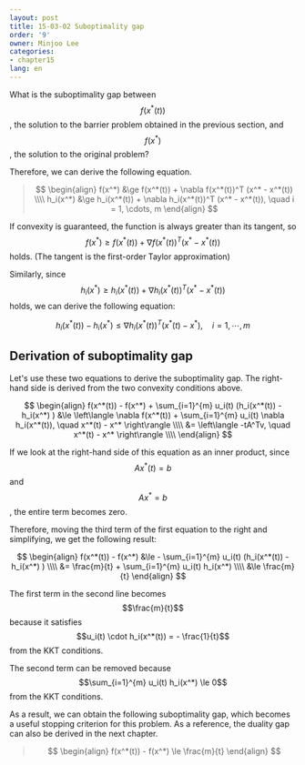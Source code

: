 ```yaml
---
layout: post
title: 15-03-02 Suboptimality gap
order: '9'
owner: Minjoo Lee
categories:
- chapter15
lang: en
---
```


What is the suboptimality gap between $$f(x^*(t))$$, the solution to the barrier problem obtained in the previous section, and $$f(x^*)$$, the solution to the original problem?

Therefore, we can derive the following equation.

>$$
>\begin{align}
>f(x^*) &\ge f(x^*(t)) + \nabla f(x^*(t))^T (x^* - x^*(t)) \\\\
>h_i(x^*) &\ge h_i(x^*(t)) + \nabla h_i(x^*(t))^T (x^* - x^*(t)), \quad i = 1, \cdots, m
>\end{align}
>$$

If convexity is guaranteed, the function is always greater than its tangent, so $$f(x^*) \ge f(x^*(t)) + \nabla f(x^*(t))^T (x^* - x^*(t))$$ holds. (The tangent is the first-order Taylor approximation)

Similarly, since $$h_i(x^*) \ge h_i(x^*(t)) + \nabla h_i(x^*(t))^T (x^* - x^*(t))$$ holds, we can derive the following equation:

$$
h_i(x^*(t)) - h_i(x^*) \le \nabla h_i(x^*(t))^T (x^*(t) - x^*), \quad i = 1, \cdots, m
$$

## Derivation of suboptimality gap

Let's use these two equations to derive the suboptimality gap. The right-hand side is derived from the two convexity conditions above.

$$
\begin{align}
f(x^*(t)) - f(x^*) + \sum_{i=1}^{m} u_i(t) (h_i(x^*(t)) - h_i(x^*) ) &\le \left\langle \nabla f(x^*(t)) + \sum_{i=1}^{m} u_i(t) \nabla h_i(x^*(t)), \quad x^*(t) - x^* \right\rangle \\\\
&= \left\langle -tA^Tv, \quad x^*(t) - x^* \right\rangle \\\\
\end{align}
$$

If we look at the right-hand side of this equation as an inner product, since $$Ax^*(t) = b$$ and $$Ax^* = b$$, the entire term becomes zero.

Therefore, moving the third term of the first equation to the right and simplifying, we get the following result:

$$
\begin{align}
f(x^*(t)) - f(x^*) &\le - \sum_{i=1}^{m} u_i(t) (h_i(x^*(t)) - h_i(x^*) ) \\\\
&= \frac{m}{t} + \sum_{i=1}^{m} u_i(t) h_i(x^*) \\\\
&\le \frac{m}{t}
\end{align}
$$

The first term in the second line becomes $$\frac{m}{t}$$ because it satisfies $$u_i(t) \cdot h_i(x^*(t)) = - \frac{1}{t}$$ from the KKT conditions.

The second term can be removed because $$\sum_{i=1}^{m} u_i(t) h_i(x^*) \le 0$$ from the KKT conditions.

As a result, we can obtain the following suboptimality gap, which becomes a useful stopping criterion for this problem. As a reference, the duality gap can also be derived in the next chapter.

>$$
>\begin{align}
>f(x^*(t)) - f(x^*) \le \frac{m}{t}
>\end{align}
>$$